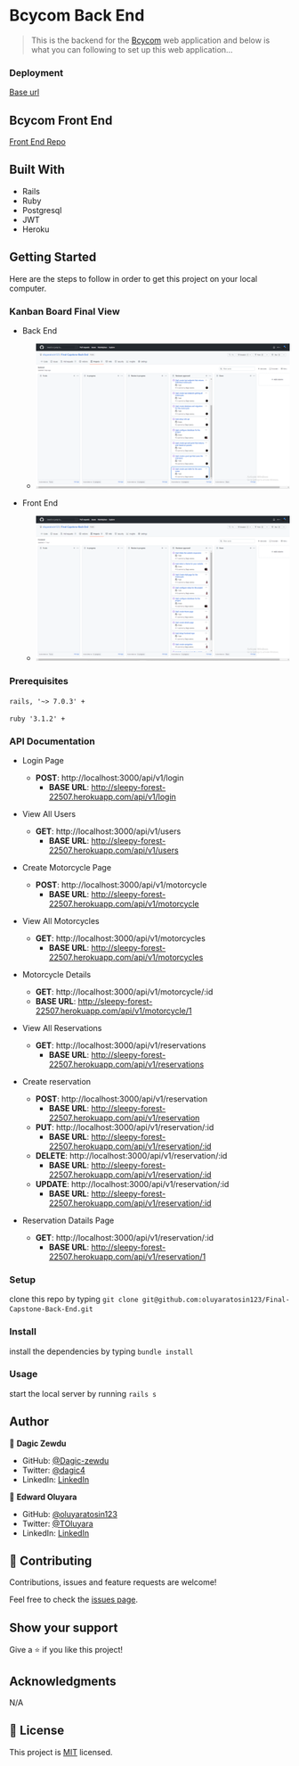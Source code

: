 # Bcycom Back End
> This is the backend for the [Bcycom](http://sleepy-forest-22507.herokuapp.com/) web application and below is what you can following to set up this web application...

### Deployment

[Base url](http://sleepy-forest-22507.herokuapp.com/)

## Bcycom Front End

[Front End Repo](https://github.com/Dagic-zewdu/final-capstone-frontend)

## Built With

- Rails
- Ruby 
- Postgresql
- JWT
- Heroku

## Getting Started

Here are the steps to follow in order to get this project on your local computer.

### Kanban Board Final View
- Back End
    - ![](./app/screenshots/Capturefg.PNG)

- Front End
    - ![](./app/screenshots/Captureui.PNG)
### Prerequisites

`rails, '~> 7.0.3' +`

`ruby '3.1.2' +`

### API Documentation
- Login Page
    - **POST**: http://localhost:3000/api/v1/login
        - **BASE URL**: http://sleepy-forest-22507.herokuapp.com/api/v1/login

- View All Users
    - **GET**: http://localhost:3000/api/v1/users
        - **BASE URL**: http://sleepy-forest-22507.herokuapp.com/api/v1/users

- Create Motorcycle Page
    - **POST**: http://localhost:3000/api/v1/motorcycle
        - **BASE URL**: http://sleepy-forest-22507.herokuapp.com/api/v1/motorcycle

- View All Motorcycles
    - **GET**: http://localhost:3000/api/v1/motorcycles
        - **BASE URL**: http://sleepy-forest-22507.herokuapp.com/api/v1/motorcycles

- Motorcycle Details
    - **GET**: http://localhost:3000/api/v1/motorcycle/:id
    - **BASE URL**: http://sleepy-forest-22507.herokuapp.com/api/v1/motorcycle/1

- View All Reservations
    - **GET**: http://localhost:3000/api/v1/reservations
        - **BASE URL**: http://sleepy-forest-22507.herokuapp.com/api/v1/reservations

- Create reservation
    - **POST**: http://localhost:3000/api/v1/reservation
        - **BASE URL**: http://sleepy-forest-22507.herokuapp.com/api/v1/reservation
    - **PUT**: http://localhost:3000/api/v1/reservation/:id
        - **BASE URL**: http://sleepy-forest-22507.herokuapp.com/api/v1/reservation/:id
    - **DELETE**: http://localhost:3000/api/v1/reservation/:id
        - **BASE URL**: http://sleepy-forest-22507.herokuapp.com/api/v1/reservation/:id
    - **UPDATE**: http://localhost:3000/api/v1/reservation/:id
        - **BASE URL**: http://sleepy-forest-22507.herokuapp.com/api/v1/reservation/:id

- Reservation Datails Page
    - **GET**: http://localhost:3000/api/v1/reservation/:id
        - **BASE URL**: http://sleepy-forest-22507.herokuapp.com/api/v1/reservation/1
    
### Setup

clone this repo by typing `git clone git@github.com:oluyaratosin123/Final-Capstone-Back-End.git`

### Install

install the dependencies by typing `bundle install`

### Usage

start the local server by running `rails s`


## Author

👤 **Dagic Zewdu**

- GitHub: [@Dagic-zewdu](https://github.com/Dagic-zewdu)
- Twitter: [@dagic4](https://twitter.com/dagic4)
- LinkedIn: [LinkedIn](https://www.linkedin.com/in/dagic-zewdu/)

👤 **Edward Oluyara**

- GitHub: [@oluyaratosin123](https://github.com/oluyaratosin123)
- Twitter: [@TOluyara](https://twitter.com/TOluyara)
- LinkedIn: [LinkedIn](https://www.linkedin.com/in/edward-oluyara/)

## 🤝 Contributing

Contributions, issues and feature requests are welcome!

Feel free to check the [issues page](issues/).

## Show your support

Give a ⭐️ if you like this project!

## Acknowledgments

 N/A

## 📝 License

This project is [MIT](lic.url) licensed.
